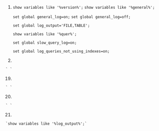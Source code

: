 1. `show variables like '%version%';`
   `show variables like '%general%';`

   `set global general_log=on;`
   `set global general_log=off;`

   `set global log_output='FILE,TABLE';`


    `show variables like '%quer%';`

    `set global slow_query_log=on;`

    `set global log_queries_not_using_indexes=on;`

18. 

    ` `

19. 

    ` `

20. 

    ` `

21. 

    `show variables like '%log_output%';`
